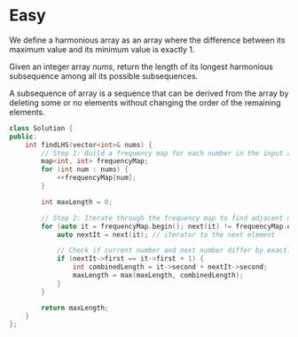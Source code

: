 # Easy

We define a harmonious array as an array where the difference between its maximum value and its minimum value is exactly $1$.

Given an integer array $nums$, return the length of its longest harmonious subsequence among all its possible subsequences.

A subsequence of array is a sequence that can be derived from the array by deleting some or no elements without changing the order of the remaining elements.

```cpp
class Solution {
public:
    int findLHS(vector<int>& nums) {
        // Step 1: Build a frequency map for each number in the input array
        map<int, int> frequencyMap;
        for (int num : nums) {
            ++frequencyMap[num];
        }

        int maxLength = 0;

        // Step 2: Iterate through the frequency map to find adjacent number pairs
        for (auto it = frequencyMap.begin(); next(it) != frequencyMap.end(); ++it) {
            auto nextIt = next(it); // iterator to the next element

            // Check if current number and next number differ by exactly 1
            if (nextIt->first == it->first + 1) {
                int combinedLength = it->second + nextIt->second;
                maxLength = max(maxLength, combinedLength);
            }
        }

        return maxLength;
    }
};
```
